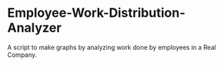 # Employee-Work-Distribution-Analyzer
A script to make graphs by analyzing work done by employees in a Real Company. 
